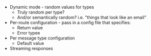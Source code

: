 - Dynamic mode - random values for types
  - Truly random per type?
  - And/or semantically random? i.e. "things that look like an email"
- Per-route configuration - pass in a config file that specifies:
  - Return value
  - Error typee
- Per message type configuration
  - Default value
- Streaming responses